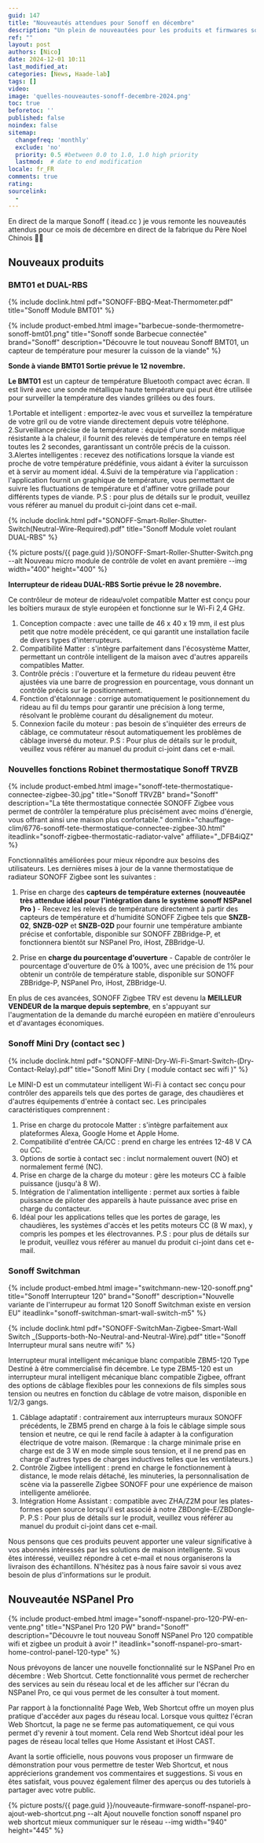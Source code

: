 ```yaml
---
guid: 147
title: "Nouveautés attendues pour Sonoff en décembre"
description: "Un plein de nouveautées pour les produits et firmwares sonoff attendus en décembre"
ref: ""
layout: post
authors: [Nico]
date: 2024-12-01 10:11
last_modified_at: 
categories: [News, Haade-lab]
tags: []
video: 
image: 'quelles-nouveautes-sonoff-decembre-2024.png'
toc: true
beforetoc: ''
published: false
noindex: false
sitemap:
  changefreq: 'monthly'
  exclude: 'no'
  priority: 0.5 #between 0.0 to 1.0, 1.0 high priority
  lastmod:  # date to end modification
locale: fr_FR
comments: true
rating:  
sourcelink:
  - 
---
```


En direct de la marque Sonoff ( itead.cc ) je vous remonte les nouveautés attendus pour ce mois de décembre en direct de la fabrique du Père Noel Chinois 🎅🏻

## Nouveaux produits

### BMT01 et DUAL-RBS

{% include doclink.html pdf="SONOFF-BBQ-Meat-Thermometer.pdf" title="Sonoff Module BMT01" %}

{% include product-embed.html image="barbecue-sonde-thermometre-sonoff-bmt01.png" title="Sonoff sonde Barbecue connectée" brand="Sonoff" description="Découvre le tout nouveau Sonoff BMT01, un capteur de température pour mesurer la cuisson de la viande" %}

**Sonde à viande BMT01 Sortie prévue le 12 novembre.**

**Le BMT01** est un capteur de température Bluetooth compact avec écran. Il est livré avec une sonde métallique haute température qui peut être utilisée pour surveiller la température des viandes grillées ou des fours.

1.Portable et intelligent : emportez-le avec vous et surveillez la température de votre gril ou de votre viande directement depuis votre téléphone.
2.Surveillance précise de la température : équipé d'une sonde métallique résistante à la chaleur, il fournit des relevés de température en temps réel toutes les 2 secondes, garantissant un contrôle précis de la cuisson.
3.Alertes intelligentes : recevez des notifications lorsque la viande est proche de votre température prédéfinie, vous aidant à éviter la surcuisson et à servir au moment idéal.
4.Suivi de la température via l'application : l'application fournit un graphique de température, vous permettant de suivre les fluctuations de température et d'affiner votre grillade pour différents types de viande.
P.S : pour plus de détails sur le produit, veuillez vous référer au manuel du produit ci-joint dans cet e-mail.

{% include doclink.html pdf="SONOFF-Smart-Roller-Shutter-Switch(Neutral-Wire-Required).pdf" title="Sonoff Module volet roulant DUAL-RBS" %}

{% picture posts/{{ page.guid }}/SONOFF-Smart-Roller-Shutter-Switch.png --alt Nouveau micro module de contrôle de volet en avant première --img width="400" height="400" %}

**Interrupteur de rideau DUAL-RBS Sortie prévue le 28 novembre.**

Ce contrôleur de moteur de rideau/volet compatible Matter est conçu pour les boîtiers muraux de style européen et fonctionne sur le Wi-Fi 2,4 GHz.
1. Conception compacte : avec une taille de 46 x 40 x 19 mm, il est plus petit que notre modèle précédent, ce qui garantit une installation facile de divers types d'interrupteurs.
2. Compatibilité Matter : s'intègre parfaitement dans l'écosystème Matter, permettant un contrôle intelligent de la maison avec d'autres appareils compatibles Matter.
3. Contrôle précis : l'ouverture et la fermeture du rideau peuvent être ajustées via une barre de progression en pourcentage, vous donnant un contrôle précis sur le positionnement.
4. Fonction d'étalonnage : corrige automatiquement le positionnement du rideau au fil du temps pour garantir une précision à long terme, résolvant le problème courant du désalignement du moteur.
5. Connexion facile du moteur : pas besoin de s'inquiéter des erreurs de câblage, ce commutateur résout automatiquement les problèmes de câblage inversé du moteur.
P.S : Pour plus de détails sur le produit, veuillez vous référer au manuel du produit ci-joint dans cet e-mail.

### Nouvelles fonctions Robinet thermostatique Sonoff TRVZB

{% include product-embed.html image="sonoff-tete-thermostatique-connectee-zigbee-30.jpg" title="Sonoff TRVZB" brand="Sonoff" description="La tête thermostatique connectée SONOFF Zigbee vous permet de contrôler la température plus précisément avec moins d'énergie, vous offrant ainsi une maison plus confortable." domlink="chauffage-clim/6776-sonoff-tete-thermostatique-connectee-zigbee-30.html" iteadlink="sonoff-zigbee-thermostatic-radiator-valve" affiliate="_DFB4iQZ" %}

Fonctionnalités améliorées pour mieux répondre aux besoins des utilisateurs. Les dernières mises à jour de la vanne thermostatique de radiateur SONOFF Zigbee sont les suivantes :

1. Prise en charge des **capteurs de température externes** **(nouveautée très attendue idéal pour l'intégration dans le système sonoff NSPanel Pro )** - Recevez les relevés de température directement à partir des capteurs de température et d'humidité SONOFF Zigbee tels que **SNZB-02**, **SNZB-02P** et **SNZB-02D** pour fournir une température ambiante précise et confortable, disponible sur SONOFF ZBBridge-P, et fonctionnera bientôt sur NSPanel Pro, iHost, ZBBridge-U.

2. Prise en **charge du pourcentage d'ouverture** - Capable de contrôler le pourcentage d'ouverture de 0% à 100%, avec une précision de 1% pour obtenir un contrôle de température stable, disponible sur SONOFF ZBBridge-P, NSPanel Pro, iHost, ZBBridge-U.

En plus de ces avancées, SONOFF Zigbee TRV est devenu la **MEILLEUR VENDEUR de la marque depuis septembre**, en s'appuyant sur l'augmentation de la demande du marché européen en matière d'enrouleurs et d'avantages économiques.

### Sonoff Mini Dry (contact sec )

{% include doclink.html pdf="SONOFF-MINI-Dry-Wi-Fi-Smart-Switch-(Dry-Contact-Relay).pdf" title="Sonoff Mini Dry ( module contact sec wifi )" %}

Le MINI-D est un commutateur intelligent Wi-Fi à contact sec conçu pour contrôler des appareils tels que des portes de garage, des chaudières et d'autres équipements d'entrée à contact sec. Les principales caractéristiques comprennent :
1. Prise en charge du protocole Matter : s'intègre parfaitement aux plateformes Alexa, Google Home et Apple Home.
2. Compatibilité d'entrée CA/CC : prend en charge les entrées 12-48 V CA ou CC.
3. Options de sortie à contact sec : inclut normalement ouvert (NO) et normalement fermé (NC).
4. Prise en charge de la charge du moteur : gère les moteurs CC à faible puissance (jusqu'à 8 W).
5. Intégration de l'alimentation intelligente : permet aux sorties à faible puissance de piloter des appareils à haute puissance avec prise en charge du contacteur.
6. Idéal pour les applications telles que les portes de garage, les chaudières, les systèmes d'accès et les petits moteurs CC (8 W max), y compris les pompes et les électrovannes.
P.S : pour plus de détails sur le produit, veuillez vous référer au manuel du produit ci-joint dans cet e-mail.

### Sonoff Switchman

{% include product-embed.html image="switchmann-new-120-sonoff.png" title="Sonoff Interrupteur 120" brand="Sonoff" description="Nouvelle variante de l'interrupeur au format 120 Sonoff Switchman existe en version EU" iteadlink="sonoff-switchman-smart-wall-switch-m5" %}


{% include doclink.html pdf="SONOFF-SwitchMan-Zigbee-Smart-Wall Switch _(Supports-both-No-Neutral-and-Neutral-Wire).pdf" title="Sonoff Interrupteur mural sans neutre wifi" %}

Interrupteur mural intelligent mécanique blanc compatible ZBM5-120 Type Destiné à être commercialisé fin décembre.
Le type ZBM5-120 est un interrupteur mural intelligent mécanique blanc compatible Zigbee, offrant des options de câblage flexibles pour les connexions de fils simples sous tension ou neutres en fonction du câblage de votre maison, disponible en 1/2/3 gangs.
1. Câblage adaptatif : contrairement aux interrupteurs muraux SONOFF précédents, le ZBM5 prend en charge à la fois le câblage simple sous tension et neutre, ce qui le rend facile à adapter à la configuration électrique de votre maison. (Remarque : la charge minimale prise en charge est de 3 W en mode simple sous tension, et il ne prend pas en charge d'autres types de charges inductives telles que les ventilateurs.)
2. Contrôle Zigbee intelligent : prend en charge le fonctionnement à distance, le mode relais détaché, les minuteries, la personnalisation de scène via la passerelle Zigbee SONOFF pour une expérience de maison intelligente améliorée.
3. Intégration Home Assistant : compatible avec ZHA/Z2M pour les plates-formes open source lorsqu'il est associé à notre ZBDongle-E/ZBDongle-P.
P.S : Pour plus de détails sur le produit, veuillez vous référer au manuel du produit ci-joint dans cet e-mail.

Nous pensons que ces produits peuvent apporter une valeur significative à vos abonnés intéressés par les solutions de maison intelligente. Si vous êtes intéressé, veuillez répondre à cet e-mail et nous organiserons la livraison des échantillons. N'hésitez pas à nous faire savoir si vous avez besoin de plus d'informations sur le produit.

## Nouveautée NSPanel Pro

{% include product-embed.html image="sonoff-nspanel-pro-120-PW-en-vente.png" title="NSPanel Pro 120 PW" brand="Sonoff" description="Découvre le tout nouveau Sonoff NSPanel Pro 120 compatible wifi et zigbee un produit à avoir !" iteadlink="sonoff-nspanel-pro-smart-home-control-panel-120-type" %}


Nous prévoyons de lancer une nouvelle fonctionnalité sur le NSPanel Pro en décembre : Web Shortcut. Cette fonctionnalité vous permet de rechercher des services au sein du réseau local et de les afficher sur l'écran du NSPanel Pro, ce qui vous permet de les consulter à tout moment.

Par rapport à la fonctionnalité Page Web, Web Shortcut offre un moyen plus pratique d'accéder aux pages du réseau local. Lorsque vous quittez l'écran Web Shortcut, la page ne se ferme pas automatiquement, ce qui vous permet d'y revenir à tout moment. Cela rend Web Shortcut idéal pour les pages de réseau local telles que Home Assistant et iHost CAST.

Avant la sortie officielle, nous pouvons vous proposer un firmware de démonstration pour vous permettre de tester Web Shortcut, et nous apprécierions grandement vos commentaires et suggestions. Si vous en êtes satisfait, vous pouvez également filmer des aperçus ou des tutoriels à partager avec votre public.

{% picture posts/{{ page.guid }}/nouveaute-firmware-sonoff-nspanel-pro-ajout-web-shortcut.png --alt Ajout nouvelle fonction sonoff nspanel pro web shortcut mieux communiquer sur le réseau --img width="940" height="445" %}


